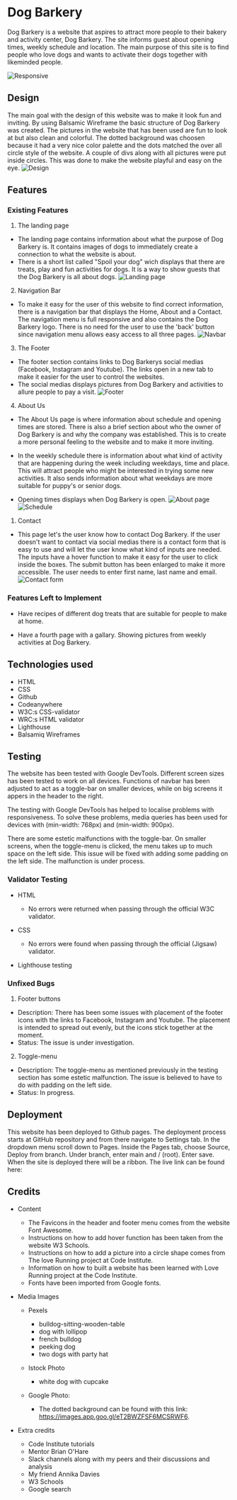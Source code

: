 # Dog Barkery

Dog Barkery is a website that aspires to attract more people to their bakery and activity center, Dog Barkery. The site informs guest about opening times, weekly schedule and location. The main purpose of this site is to find people who love dogs and wants to activate their dogs together with likeminded people.

![Responsive](docs./responsive.png)

## Design

The main goal with the design of this website was to make it look fun and inviting. By using Balsamic Wireframe the basic structure of Dog Barkery was created. The pictures in the website that has been used are fun to look at but also clean and colorful. The dotted background was choosen because it had a very nice color palette and the dots matched the over all circle style of the website. A couple of divs along with all pictures were put inside circles. This was done to make the website playful and easy on the eye.
![Design](docs./balsamiqwireframe.png)

## Features

### Existing Features

1. The landing page

- The landing page contains information about what the purpose of Dog Barkery is. It contains images of dogs to immediately create a connection to what the website is about.
- There is a short list called "Spoil your dog" wich displays that there are treats, play and fun activities for dogs. It is a way to show guests that the Dog Barkery is all about dogs.
![Landing page](docs./landingpage.png)

2. Navigation Bar

- To make it easy for the user of this website to find correct information, there is a navigation bar that displays the Home, About and a Contact. The navigation menu is full responsive and also contains the Dog Barkery logo. There is no need for the user to use the 'back' button since navigation menu allows easy access to all three pages.
![Navbar](docs./navbar.png)

3. The Footer

- The footer section contains links to Dog Barkerys social medias (Facebook, Instagram and Youtube). The links open in a new tab to make it easier for the user to control the websites.
- The social medias displays pictures from Dog Barkery and activities to allure people to pay a visit.
![Footer](docs./footer.png)

4. About Us

- The About Us page is where information about schedule and opening times are stored. There is also a brief section about who the owner of Dog Barkery is and why the company was established. This is to create a more personal feeling to the website and to make it more inviting.

- In the weekly schedule there is information about what kind of activity that are happening during the week including weekdays, time and place. This will attract people who might be interested in trying some new activities. It also sends information about what weekdays are more suitable for puppy's or senior dogs.

- Opening times displays when Dog Barkery is open.
![About page](docs./about-page.png)
![Schedule](docs./schedule.png)

1. Contact

- This page let's the user know how to contact Dog Barkery. If the user doesn't want to contact via social medias there is a contact form that is easy to use and will let the user know what kind of inputs are needed. The inputs have a hover function to make it easy for the user to click inside the boxes. The submit button has been enlarged to make it more accessible. The user needs to enter first name, last name and email.
![Contact form](docs./contactform.png)

### Features Left to Implement

* Have recipes of different dog treats that are suitable for people to make at home.

* Have a fourth page with a gallary. Showing pictures from weekly activities at Dog Barkery.


## Technologies used

- HTML
- CSS
- Github
- Codeanywhere
- W3C:s CSS-validator
- WRC:s HTML validator
- Lighthouse
- Balsamiq Wireframes
  

## Testing

The website has been tested with Google DevTools. Different screen sizes has been tested to work on all devices. Functions of navbar has been adjusted to act as a toggle-bar on smaller devices, while on big screens it appers in the header to the right.

The testing with Google DevTools has helped to localise problems with responsiveness. To solve these problems, media queries has been used for devices with (min-width: 768px) and (min-width: 900px).

There are some estetic malfunctions with the toggle-bar. On smaller screens, when the toggle-menu is clicked, the menu takes up to much space on the left side. This issue will be fixed with adding some padding on the left side. The malfunction is under process.

### Validator Testing

- HTML
  - No errors were returned when passing through the official W3C validator.
  
- CSS
  - No errors were found when passing through the official (Jigsaw) validator.

- Lighthouse testing
  
<!---Add picture from lighthouse and validator testing html css--->

### Unfixed Bugs

1. Footer buttons
  
  * Description: There has been some issues with placement of the footer icons with the links to Facebook, Instagram and Youtube. The placement is intended to spread out evenly, but the icons stick together at the moment.
* Status: The issue is under investigation.

2. Toggle-menu
  * Description: The toggle-menu as mentioned previously in the testing section has some estetic malfunction. The issue is believed to have to do with padding on the left side.
  * Status: In progress.


## Deployment

This website has been deployed to Github pages. The deployment process starts at GitHub repository and from there navigate to Settings tab. In the dropdown menu scroll down to Pages. Inside the Pages tab, choose Source, Deploy from branch. Under branch, enter main and / (root). Enter save. When the site is deployed there will be a ribbon.
The live link can be found here: 

<!---Enter code to live website----->

## Credits 

* Content
  * The Favicons in the header and footer menu comes from the website Font Awesome.
  * Instructions on how to add hover function has been taken from the website W3 Schools.
  * Instructions on how to add a picture into a circle shape comes from The love Running project at Code Institute.
  * Information on how to built a website has been learned with Love Running project at the Code Institute.
  * Fonts have been imported from Google fonts.

* Media Images
  *  Pexels
     *  bulldog-sitting-wooden-table
     *  dog with lollipop
     *  french bulldog
     *  peeking dog
     *  two dogs with party hat


  * Istock Photo
    * white dog with cupcake
  
  
  * Google Photo:  
    *   The dotted background can be found with this link: <https://images.app.goo.gl/eT2BWZFSF6MCSRWF6>.
  
* Extra credits
  * Code Institute tutorials
  * Mentor Brian O'Hare
  * Slack channels along with my peers and their discussions and analysis
  * My friend Annika Davies
  * W3 Schools
  * Google search
  